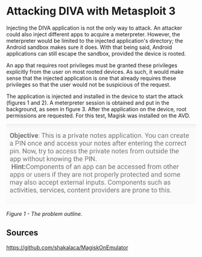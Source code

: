 # Attacking DIVA with Metasploit 3
Injecting the DIVA application is not the only way to attack. An attacker could also inject different apps to acquire a meterpreter. However, the meterpreter would be limited to the injected application's directory; the Android sandbox makes sure it does. With that being said, Android applications can still escape the sandbox, provided the device is rooted. 

An app that requires root privileges must be granted these privileges explicitly from the user on most rooted devices. As such, it would make sense that the injected application is one that already requires these privileges so that the user would not be suspicious of the request. 

The application is injected and installed in the device to start the attack (figures 1 and 2). A meterpreter session is obtained and put in the background, as seen in figure 3. After the application on the device, root permissions are requested. For this test, Magisk was installed on the AVD. 


![alt text](images/3/problem_outline.png)

*Figure  1 - The problem outline.*

## Sources
https://github.com/shakalaca/MagiskOnEmulator

